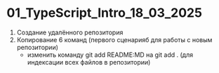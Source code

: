 # 01_TypeScript_Intro_18_03_2025

1. Создание удалённого репозитория
2. Копирование 6 команд (первого сценарияб для работы с новым репозитории) 
   - изменить команду git add README:MD на git add . (для индексации всех файлов в репозитории)